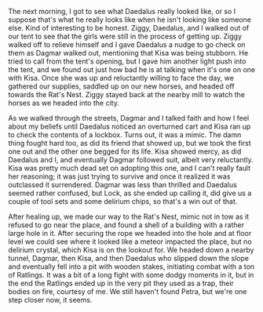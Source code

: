 The next morning, I got to see what Daedalus really looked like, or so I suppose
that's what he really looks like when he isn't looking like someone else. Kind
of interesting to be honest. Ziggy, Daedalus, and I walked out of our tent to
see that the girls were still in the process of getting up. Ziggy walked off to
relieve himself and I gave Daedalus a nudge to go check on them as Dagmar walked
out, mentioning that Kisa was being stubborn. He tried to call from the tent's
opening, but I gave him another light push into the tent, and we found out just
how bad he is at talking when it's one on one with Kisa. Once she was up and
reluctantly willing to face the day, we gathered our supplies, saddled up on our
new horses, and headed off towards the Rat's Nest. Ziggy stayed back at the
nearby mill to watch the horses as we headed into the city.

As we walked through the streets, Dagmar and I talked faith and how I feel about
my beliefs until Daedalus noticed an overturned cart and Kisa ran up to check
the contents of a lockbox. Turns out, it was a mimic. The damn thing fought hard
too, as did its friend that showed up, but we took the first one out and the
other one begged for its life. Kisa showed mercy, as did Daedalus and I, and
eventually Dagmar followed suit, albeit very reluctantly. Kisa was pretty much
dead set on adopting this one, and I can't really fault her reasoning; it was
just trying to survive and once it realized it was outclassed it surrendered.
Dagmar was less than thrilled and Daedalus seemed rather confused, but Lock, as
she ended up calling it, did give us a couple of tool sets and some delirium
chips, so that's a win out of that.

After healing up, we made our way to the Rat's Nest, mimic not in tow as it
refused to go near the place, and found a shell of a building with a rather
large hole in it. After securing the rope we headed into the hole and at
floor level we could see where it looked like a meteor impacted the place, but
no delirium crystal, which Kisa is on the lookout for. We headed down a nearby
tunnel, Dagmar, then Kisa, and then Daedalus who slipped down the slope and
eventually fell into a pit with wooden stakes, initiating combat with a ton
of Ratlings. It was a bit of a long fight with some dodgy moments in it, but
in the end the Ratlings ended up in the very pit they used as a trap, their
bodies on fire, courtesy of me. We still haven't found Petra, but we're one
step closer now, it seems.
